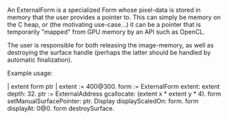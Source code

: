 An ExternalForm is a specialized Form whose pixel-data is stored in memory that the user provides a pointer to.  This can simply be memory on the C heap, or (the motivating use-case...) it can be a pointer that is temporarily "mapped" from GPU memory by an API such as OpenCL.

The user is responsible for both releasing the image-memory, as well as destroying the surface handle (perhaps the latter should be handled by automatic finalization).

Example usage:

| extent form ptr |
extent := 400@300.
form := ExternalForm extent: extent depth: 32.
ptr := ExternalAddress gcallocate: (extent x * extent y * 4).
form setManualSurfacePointer: ptr.
Display displayScaledOn: form.
form displayAt: 0@0.
form destroySurface.

